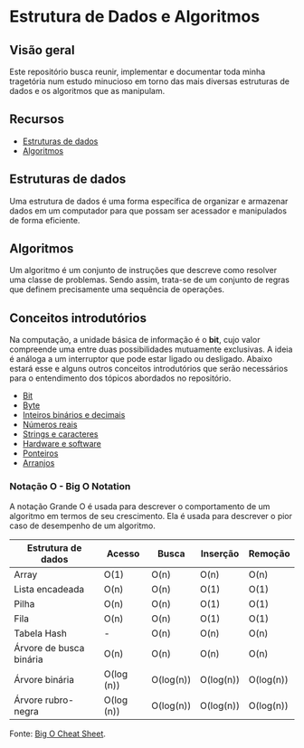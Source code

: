 # Estrutura de Dados e Algoritmos

## Visão geral

Este repositório busca reunir, implementar e documentar toda minha tragetória num estudo minucioso em torno das mais diversas estruturas de dados e os algoritmos que as manipulam.

## Recursos

- [Estruturas de dados](src/data-structure/)
- [Algoritmos](src/algorithms/)

## Estruturas de dados

Uma estrutura de dados é uma forma específica de organizar e armazenar dados em um computador para que possam ser acessador e manipulados de forma eficiente.

## Algoritmos

Um algoritmo é um conjunto de instruções que descreve como resolver uma classe de problemas. Sendo assim, trata-se de um conjunto de regras que definem precisamente uma sequência de operações.

## Conceitos introdutórios

Na computação, a unidade básica de informação é o **bit**, cujo valor compreende uma entre duas possibilidades mutuamente exclusivas. A ideia é análoga a um interruptor que pode estar ligado ou desligado. Abaixo estará esse e alguns outros conceitos introdutórios que serão necessários para o entendimento dos tópicos abordados no repositório.

- [Bit](src/intro-concepts/bit-and-byte/bit.md)
- [Byte](src/intro-concepts//bit-and-byte/byte.md)
- [Inteiros binários e decimais](src/intro-concepts/data-types/binary-and-decimal-integer.md)
- [Números reais](src/intro-concepts/data-types/floating-numbers.md)
- [Strings e caracteres](src/intro-concepts/data-types/strings-and-chars.md)
- [Hardware e software](src/intro-concepts/hardware-and-software/hardware-and-software.md)
- [Ponteiros](src/intro-concepts/pointers/pointers.md)
- [Arranjos](src/intro-concepts/array/array.md)

### Notação O - Big O Notation

A notação Grande O é usada para descrever o comportamento de um algoritmo em termos de seu crescimento. Ela é usada para descrever o pior caso de desempenho de um algoritmo.

| Estrutura de dados      | Acesso     | Busca     | Inserção  | Remoção   |
| ----------------------- | ---------- | --------- | --------- | --------- |
| Array                   | O(1)       | O(n)      | O(n)      | O(n)      |
| Lista encadeada         | O(n)       | O(n)      | O(1)      | O(1)      |
| Pilha                   | O(n)       | O(n)      | O(1)      | O(1)      |
| Fila                    | O(n)       | O(n)      | O(1)      | O(1)      |
| Tabela Hash             | -          | O(n)      | O(n)      | O(n)      |
| Árvore de busca binária | O(n)       | O(n)      | O(n)      | O(n)      |
| Árvore binária          | O(log (n)) | O(log(n)) | O(log(n)) | O(log(n)) |
| Árvore rubro-negra      | O(log (n)) | O(log(n)) | O(log(n)) | O(log(n)) |

Fonte: [Big O Cheat Sheet](https://www.bigocheatsheet.com/).
